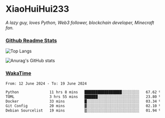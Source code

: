 # XiaoHuiHui233

*A lazy guy, loves Python, Web3 follower, blockchain developer, Minecraft fan.*

### [Github Readme Stats](https://github.com/anuraghazra/github-readme-stats)

![Top Langs](https://github-readme-stats.vercel.app/api/top-langs/?username=XiaoHuiHui233&layout=compact&theme=github_dark)

![Anurag's GitHub stats](https://github-readme-stats.vercel.app/api?username=XiaoHuiHui233&show_icons=true&theme=github_dark)

### [WakaTime](https://wakatime.com)

<!--START_SECTION:waka-->

```txt
From: 12 June 2024 - To: 19 June 2024

Python              11 hrs 8 mins   █████████████████░░░░░░░░   67.62 %
TOML                3 hrs 55 mins   ██████░░░░░░░░░░░░░░░░░░░   23.80 %
Docker              33 mins         █░░░░░░░░░░░░░░░░░░░░░░░░   03.34 %
Git Config          20 mins         ▓░░░░░░░░░░░░░░░░░░░░░░░░   02.10 %
Debian Sourcelist   19 mins         ▒░░░░░░░░░░░░░░░░░░░░░░░░   01.94 %
```

<!--END_SECTION:waka-->

